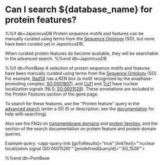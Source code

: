 # Can I search ${database_name} for protein features?
<!-- pombase_categories: Finding data,Using ontologies -->

%%if db=JaponicusDB
Protein sequence motifs and features can be manually curated using
terms from the [Sequence Ontology](http://sequenceontology.org/) (SO),
but none have been curated yet in JaponicusDB.

When curated protein features do become available, they will be
searchable in the advanced search.
%%end db=JaponicusDB

%%if db=PomBase
A selection of protein sequence motifs and features have been manually
curated using terms from the [Sequence Ontology](http://sequenceontology.org/)
(SO). For example, [Rad54](/gene/SPAC15A10.03c) has a KEN box (a motif
recognized by the anaphase-promoting complex; [SO:0001807](/term/SO:0001807)), and
[Cuf1](/gene/SPAC31A2.11c) and [Trz1](/gene/SPAC1D4.10) have nuclear
localization signals (NLS; [SO:0001528](/term/SO:0001528)). These annotations are included
in the Protein Features section of the gene page.

To search for these features, use the "Protein feature" query in the
[advanced search](/query) (enter a SO ID or description; see the
[documentation](/documentation/advanced-search) for help with
searching).

Also see the FAQs on [transmembrane domains](/faq/how-can-i-find-proteins-have-transmembrane-domains) and
[protein families](/faq/how-can-i-find-all-s.-pombe-proteins-particular-protein-family-or-have-particular-domain),
and the section of the search documentation on protein feature and protein domain queries.

Example query:  <app-query-link [goToResults]="true" [linkText]="'nuclear localization signal (SO:0001528)'" [predefinedQueryId]="'SO_1528'">
</app-query-link>

%%end db=PomBase
